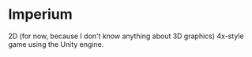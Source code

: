 # Imperium
2D (for now, because I don't know anything about 3D graphics) 4x-style game using the Unity engine.
